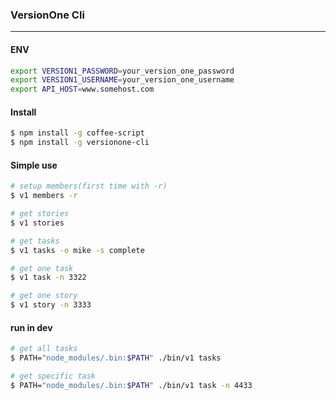 ### VersionOne Cli
----
#### ENV
```bash
export VERSION1_PASSWORD=your_version_one_password
export VERSION1_USERNAME=your_version_one_username
export API_HOST=www.somehost.com
```

#### Install
```bash
$ npm install -g coffee-script
$ npm install -g versionone-cli
```

#### Simple use
```bash
# setup members(first time with -r)
$ v1 members -r

# get stories
$ v1 stories

# get tasks
$ v1 tasks -o mike -s complete

# get one task
$ v1 task -n 3322

# get one story
$ v1 story -n 3333

```

#### run in dev
```bash
# get all tasks
$ PATH="node_modules/.bin:$PATH" ./bin/v1 tasks

# get specific task
$ PATH="node_modules/.bin:$PATH" ./bin/v1 task -n 4433
```

